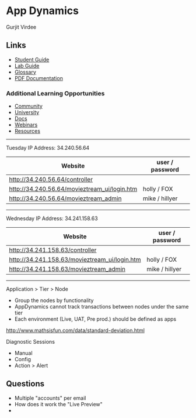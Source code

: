 # App Dynamics

Gurjit Virdee

## Links

- [Student Guide](http://admin.viewcentral.com/events/uploads/AppDynamics/appd-university_guides43.html)
- [Lab Guide](http://admin.viewcentral.com/events/uploads/AppDynamics/appd-university_guides43.html)
- [Glossary](https://docs.appdynamics.com/display/PRO44/Glossary)
- [PDF Documentation](https://docs.appdynamics.com/display/PRO44/PDF+Documentation)

### Additional Learning Opportunities

- [Community](https://www.appdynamics.co.uk/community/)
- [University](https://www.appdynamics.com/university)
- [Docs](https://docs.appdynamics.com/)
- [Webinars](https://www.appdynamics.com/company/webinars)
- [Resources](https://www.appdynamics.com/resources)

--------------------------------------------------

Tuesday IP Address: 34.240.56.64

| Website                                       | user / password   |
|-----------------------------------------------|-------------------|
| http://34.240.56.64/controller                |                   |
| http://34.240.56.64/movieztream_ui/login.htm  | holly / FOX       |
| http://34.240.56.64/movieztream_admin         | mike / hillyer    |

--------------------------------------------------

Wednesday IP Address: 34.241.158.63

| Website                                       | user / password   |
|-----------------------------------------------|-------------------|
| http://34.241.158.63/controller               |                   |
| http://34.241.158.63/movieztream_ui/login.htm | holly / FOX       |
| http://34.241.158.63/movieztream_admin        | mike / hillyer    |

--------------------------------------------------

Application > Tier > Node

- Group the nodes by functionality
- AppDynamics cannot track transactions between nodes under the same tier
- Each environment (Live, UAT, Pre prod.) should be defined as apps

http://www.mathsisfun.com/data/standard-deviation.html

Diagnostic Sessions

- Manual
- Config
- Action > Alert

## Questions

- Multiple "accounts" per email
- How does it work the "Live Preview"
- 
